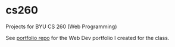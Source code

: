 # cs260
Projects for BYU CS 260 (Web Programming)

See [portfolio repo](https://github.com/brighamband/portfolio) for the Web Dev portfolio I created for the class.
